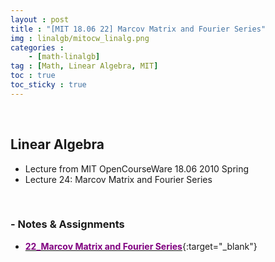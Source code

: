 ```yaml
---
layout : post
title : "[MIT 18.06 22] Marcov Matrix and Fourier Series"
img : linalgb/mitocw_linalg.png
categories : 
    - [math-linalgb]
tag : [Math, Linear Algebra, MIT]
toc : true
toc_sticky : true
---
```


<br/>

## Linear Algebra

- Lecture from MIT OpenCourseWare 18.06 2010 Spring
- Lecture 24: Marcov Matrix and Fourier Series

<br/>

### - Notes & Assignments

- [<span style="color:purple">**22_Marcov Matrix and Fourier Series**</span>](https://drive.google.com/file/d/1ALr793U0qOIGv7siCrAvcXQ3pBi5uchL/view?usp=share_link){:target="_blank"}